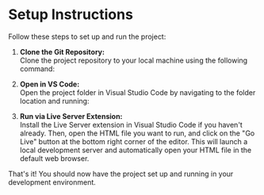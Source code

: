 # Setup Instructions

Follow these steps to set up and run the project:

1. **Clone the Git Repository:**  
   Clone the project repository to your local machine using the following command:

2. **Open in VS Code:**  
Open the project folder in Visual Studio Code by navigating to the folder location and running:

3. **Run via Live Server Extension:**  
Install the Live Server extension in Visual Studio Code if you haven't already. Then, open the HTML file you want to run, and click on the "Go Live" button at the bottom right corner of the editor. This will launch a local development server and automatically open your HTML file in the default web browser.

That's it! You should now have the project set up and running in your development environment.
